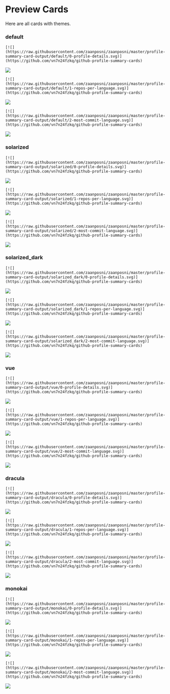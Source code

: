 
# Preview Cards

Here are all cards with themes.


### default


```
[![](https://raw.githubusercontent.com/zaanposni/zaanposni/master/profile-summary-card-output/default/0-profile-details.svg)](https://github.com/vn7n24fzkq/github-profile-summary-cards)
```
![](https://raw.githubusercontent.com/zaanposni/zaanposni/master/profile-summary-card-output/default/0-profile-details.svg)


```
[![](https://raw.githubusercontent.com/zaanposni/zaanposni/master/profile-summary-card-output/default/1-repos-per-language.svg)](https://github.com/vn7n24fzkq/github-profile-summary-cards)
```
![](https://raw.githubusercontent.com/zaanposni/zaanposni/master/profile-summary-card-output/default/1-repos-per-language.svg)


```
[![](https://raw.githubusercontent.com/zaanposni/zaanposni/master/profile-summary-card-output/default/2-most-commit-language.svg)](https://github.com/vn7n24fzkq/github-profile-summary-cards)
```
![](https://raw.githubusercontent.com/zaanposni/zaanposni/master/profile-summary-card-output/default/2-most-commit-language.svg)


### solarized


```
[![](https://raw.githubusercontent.com/zaanposni/zaanposni/master/profile-summary-card-output/solarized/0-profile-details.svg)](https://github.com/vn7n24fzkq/github-profile-summary-cards)
```
![](https://raw.githubusercontent.com/zaanposni/zaanposni/master/profile-summary-card-output/solarized/0-profile-details.svg)


```
[![](https://raw.githubusercontent.com/zaanposni/zaanposni/master/profile-summary-card-output/solarized/1-repos-per-language.svg)](https://github.com/vn7n24fzkq/github-profile-summary-cards)
```
![](https://raw.githubusercontent.com/zaanposni/zaanposni/master/profile-summary-card-output/solarized/1-repos-per-language.svg)


```
[![](https://raw.githubusercontent.com/zaanposni/zaanposni/master/profile-summary-card-output/solarized/2-most-commit-language.svg)](https://github.com/vn7n24fzkq/github-profile-summary-cards)
```
![](https://raw.githubusercontent.com/zaanposni/zaanposni/master/profile-summary-card-output/solarized/2-most-commit-language.svg)


### solarized_dark


```
[![](https://raw.githubusercontent.com/zaanposni/zaanposni/master/profile-summary-card-output/solarized_dark/0-profile-details.svg)](https://github.com/vn7n24fzkq/github-profile-summary-cards)
```
![](https://raw.githubusercontent.com/zaanposni/zaanposni/master/profile-summary-card-output/solarized_dark/0-profile-details.svg)


```
[![](https://raw.githubusercontent.com/zaanposni/zaanposni/master/profile-summary-card-output/solarized_dark/1-repos-per-language.svg)](https://github.com/vn7n24fzkq/github-profile-summary-cards)
```
![](https://raw.githubusercontent.com/zaanposni/zaanposni/master/profile-summary-card-output/solarized_dark/1-repos-per-language.svg)


```
[![](https://raw.githubusercontent.com/zaanposni/zaanposni/master/profile-summary-card-output/solarized_dark/2-most-commit-language.svg)](https://github.com/vn7n24fzkq/github-profile-summary-cards)
```
![](https://raw.githubusercontent.com/zaanposni/zaanposni/master/profile-summary-card-output/solarized_dark/2-most-commit-language.svg)


### vue


```
[![](https://raw.githubusercontent.com/zaanposni/zaanposni/master/profile-summary-card-output/vue/0-profile-details.svg)](https://github.com/vn7n24fzkq/github-profile-summary-cards)
```
![](https://raw.githubusercontent.com/zaanposni/zaanposni/master/profile-summary-card-output/vue/0-profile-details.svg)


```
[![](https://raw.githubusercontent.com/zaanposni/zaanposni/master/profile-summary-card-output/vue/1-repos-per-language.svg)](https://github.com/vn7n24fzkq/github-profile-summary-cards)
```
![](https://raw.githubusercontent.com/zaanposni/zaanposni/master/profile-summary-card-output/vue/1-repos-per-language.svg)


```
[![](https://raw.githubusercontent.com/zaanposni/zaanposni/master/profile-summary-card-output/vue/2-most-commit-language.svg)](https://github.com/vn7n24fzkq/github-profile-summary-cards)
```
![](https://raw.githubusercontent.com/zaanposni/zaanposni/master/profile-summary-card-output/vue/2-most-commit-language.svg)


### dracula


```
[![](https://raw.githubusercontent.com/zaanposni/zaanposni/master/profile-summary-card-output/dracula/0-profile-details.svg)](https://github.com/vn7n24fzkq/github-profile-summary-cards)
```
![](https://raw.githubusercontent.com/zaanposni/zaanposni/master/profile-summary-card-output/dracula/0-profile-details.svg)


```
[![](https://raw.githubusercontent.com/zaanposni/zaanposni/master/profile-summary-card-output/dracula/1-repos-per-language.svg)](https://github.com/vn7n24fzkq/github-profile-summary-cards)
```
![](https://raw.githubusercontent.com/zaanposni/zaanposni/master/profile-summary-card-output/dracula/1-repos-per-language.svg)


```
[![](https://raw.githubusercontent.com/zaanposni/zaanposni/master/profile-summary-card-output/dracula/2-most-commit-language.svg)](https://github.com/vn7n24fzkq/github-profile-summary-cards)
```
![](https://raw.githubusercontent.com/zaanposni/zaanposni/master/profile-summary-card-output/dracula/2-most-commit-language.svg)


### monokai


```
[![](https://raw.githubusercontent.com/zaanposni/zaanposni/master/profile-summary-card-output/monokai/0-profile-details.svg)](https://github.com/vn7n24fzkq/github-profile-summary-cards)
```
![](https://raw.githubusercontent.com/zaanposni/zaanposni/master/profile-summary-card-output/monokai/0-profile-details.svg)


```
[![](https://raw.githubusercontent.com/zaanposni/zaanposni/master/profile-summary-card-output/monokai/1-repos-per-language.svg)](https://github.com/vn7n24fzkq/github-profile-summary-cards)
```
![](https://raw.githubusercontent.com/zaanposni/zaanposni/master/profile-summary-card-output/monokai/1-repos-per-language.svg)


```
[![](https://raw.githubusercontent.com/zaanposni/zaanposni/master/profile-summary-card-output/monokai/2-most-commit-language.svg)](https://github.com/vn7n24fzkq/github-profile-summary-cards)
```
![](https://raw.githubusercontent.com/zaanposni/zaanposni/master/profile-summary-card-output/monokai/2-most-commit-language.svg)

